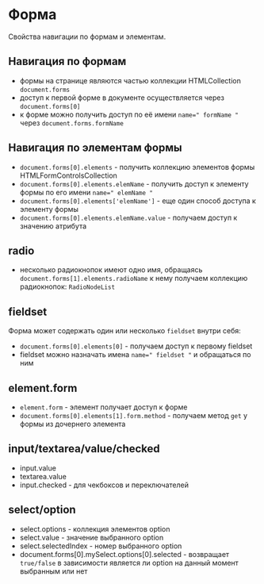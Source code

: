 # Форма
Свойства навигации по формам и элементам. 

## Навигация по формам
- формы на странице являются частью коллекции HTMLCollection `document.forms`
- доступ к первой форме в документе осуществляется через `document.forms[0]`
- к форме можно получить доступ по её имени `name=" formName "` через  `document.forms.formName`

## Навигация по элементам формы
- `document.forms[0].elements` - получить коллекцию элементов формы HTMLFormControlsCollection
- `document.forms[0].elements.elemName` - получить доступ к элементу формы по его имени `name=" elemName "`
- `document.forms[0].elements['elemName']` - еще один способ доступа к элементу формы
- `document.forms[0].elements.elemName.value` - получаем доступ к значению атрибута

## radio
- несколько радиокнопок имеют одно имя, обращаясь `document.forms[1].elements.radioName` к нему получаем коллекцию радиокнопок: `RadioNodeList`

## fieldset
Форма может содержать один или несколько `fieldset` внутри себя:

- `document.forms[0].elements[0]` - получаем доступ к первому fieldset
- fieldset можно назначать имена `name=" fieldset "` и обращаться по ним

## element.form
- `element.form` - элемент получает доступ к форме
- `document.forms[0].elements[1].form.method` - получаем метод `get` у формы из дочернего элемента

## input/textarea/value/checked
- input.value
- textarea.value
- input.checked - для чекбоксов и переключателей

## select/option
- select.options       - коллекция элементов option
- select.value         - значение выбранного option
- select.selectedIndex - номер выбранного option
- document.forms[0].mySelect.options[0].selected - возвращает `true/false` в зависимости является ли option на данный момент выбранным или нет

